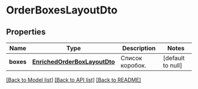 # OrderBoxesLayoutDto

## Properties
Name | Type | Description | Notes
------------ | ------------- | ------------- | -------------
**boxes** | [**EnrichedOrderBoxLayoutDto**](EnrichedOrderBoxLayoutDTO.md) | Список коробок. | [default to null]

[[Back to Model list]](../README.md#documentation-for-models) [[Back to API list]](../README.md#documentation-for-api-endpoints) [[Back to README]](../README.md)


